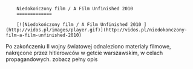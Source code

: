 
        Niedokończony film / A Film Unfinished 2010 
        =============
        
        [![Niedokończony film / A Film Unfinished 2010 ](http://vidos.pl/images/player.gif)](http://vidos.pl/niedokonczony-film-a-film-unfinished-2010)
        
        
 Po zakończeniu II wojny światowej odnaleziono materiały filmowe, nakręcone przez hitlerowców w getcie warszawskim, w celach propagandowych. zobacz pełny opis
    